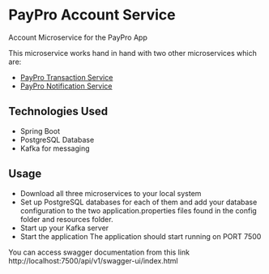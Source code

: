 # PayPro Account Service
Account Microservice for the PayPro App

This microservice works hand in hand with two other microservices which are:
- [PayPro Transaction Service](https://github.com/Victor-Chinewubeze/paypro-transaction-service "PayPro Transaction Service")
- [PayPro Notification Service](https://github.com/Victor-Chinewubeze/paypro-notification-service "PayPro Notification Service")

## Technologies Used
- Spring Boot
- PostgreSQL Database
- Kafka for messaging

## Usage
- Download all three microservices to your local system 
- Set up PostgreSQL databases for each of them and add your database configuration to the two application.properties files found in the config folder and resources folder.
- Start up your Kafka server
- Start the application
The application should start running on PORT 7500

You can access swagger documentation from this link http://localhost:7500/api/v1/swagger-ui/index.html
